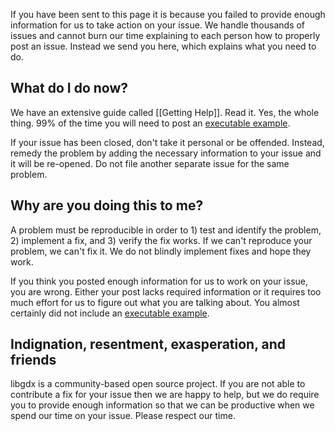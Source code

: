 If you have been sent to this page it is because you failed to provide enough information for us to take action on your issue. We handle thousands of issues and cannot burn our time explaining to each person how to properly post an issue. Instead we send you here, which explains what you need to do.

## What do I do now? ##

We have an extensive guide called [[Getting Help]]. Read it. Yes, the whole thing. 99% of the time you will need to post an [executable example](https://github.com/libgdx/libgdx/wiki/Getting-Help#executable-example-code).

If your issue has been closed, don't take it personal or be offended. Instead, remedy the problem by adding the necessary information to your issue and it will be re-opened. Do not file another separate issue for the same problem.

## Why are you doing this to me? ##

A problem must be reproducible in order to 1) test and identify the problem, 2) implement a fix, and 3) verify the fix works. If we can't reproduce your problem, we can't fix it. We do not blindly implement fixes and hope they work.

If you think you posted enough information for us to work on your issue, you are wrong. Either your post lacks required information or it requires too much effort for us to figure out what you are talking about. You almost certainly did not include an [executable example](https://github.com/libgdx/libgdx/wiki/Getting-Help#executable-example-code).

## Indignation, resentment, exasperation, and friends ##

libgdx is a community-based open source project. If you are not able to contribute a fix for your issue then we are happy to help, but we do require you to provide enough information so that we can be productive when we spend our time on your issue. Please respect our time.